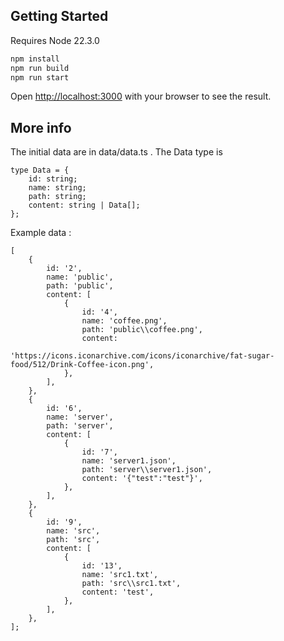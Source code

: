 ## Getting Started

Requires Node 22.3.0

```bash
npm install
npm run build
npm run start

```

Open [http://localhost:3000](http://localhost:3000) with your browser to see the result.

## More info

The initial data are in data/data.ts .
The Data type is

```
type Data = {
    id: string;
    name: string;
    path: string;
    content: string | Data[];
};
```

Example data :

```
[
    {
        id: '2',
        name: 'public',
        path: 'public',
        content: [
            {
                id: '4',
                name: 'coffee.png',
                path: 'public\\coffee.png',
                content:
                    'https://icons.iconarchive.com/icons/iconarchive/fat-sugar-food/512/Drink-Coffee-icon.png',
            },
        ],
    },
    {
        id: '6',
        name: 'server',
        path: 'server',
        content: [
            {
                id: '7',
                name: 'server1.json',
                path: 'server\\server1.json',
                content: '{"test":"test"}',
            },
        ],
    },
    {
        id: '9',
        name: 'src',
        path: 'src',
        content: [
            {
                id: '13',
                name: 'src1.txt',
                path: 'src\\src1.txt',
                content: 'test',
            },
        ],
    },
];
```
